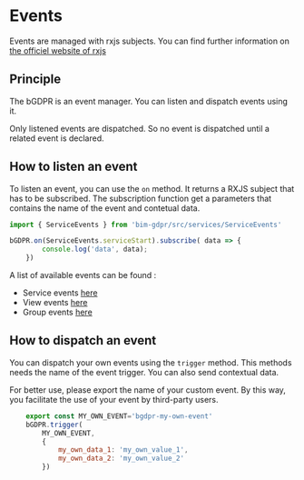 # Events

Events are managed with rxjs subjects. You can find further information on [the officiel website of rxjs](https://rxjs-dev.firebaseapp.com/guide/subject)

## Principle
The bGDPR is an event manager. You can listen and dispatch events using it. 

Only listened events are dispatched. So no event is dispatched until a related event is declared.

## How to listen an event
To listen an event, you can use the `on` method. It returns a RXJS subject that has to be subscribed. The subscription function get a parameters that contains the name of the event and contetual data.

```javascript
import { ServiceEvents } from 'bim-gdpr/src/services/ServiceEvents'

bGDPR.on(ServiceEvents.serviceStart).subscribe( data => {
        console.log('data', data);
    })
```

A list of available events can be found :

- Service events [here](./service_events.md)
- View events [here](./view_events.md)
- Group events [here](./group_events.md)


## How to dispatch an event
You can dispatch your own events using the `trigger` method. This methods needs the name of the event trigger. You can also send contextual data.

For better use, please export the name of your custom event. By this way, you facilitate the use of your event by third-party users.

```javascript
    export const MY_OWN_EVENT='bgdpr-my-own-event'
    bGDPR.trigger(
        MY_OWN_EVENT, 
        { 
            my_own_data_1: 'my_own_value_1',
            my_own_data_2: 'my_own_value_2'
        })
```
